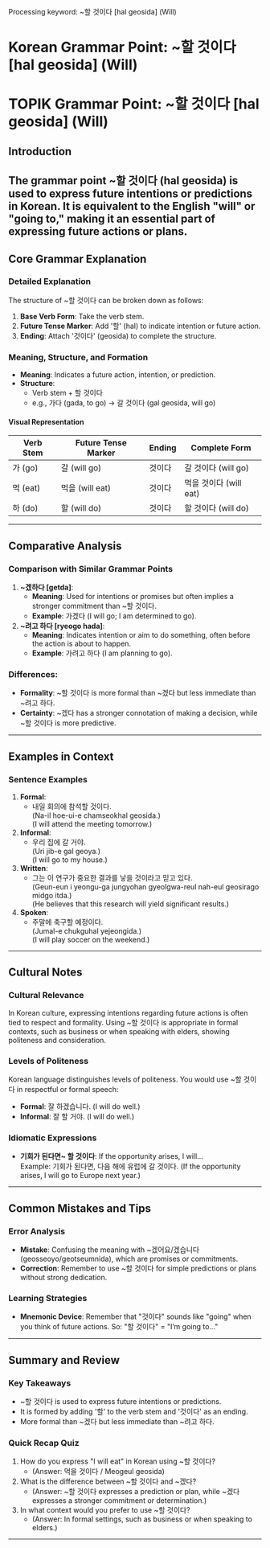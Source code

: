 Processing keyword: ~할 것이다 [hal geosida] (Will)
# Korean Grammar Point: ~할 것이다 [hal geosida] (Will)
# TOPIK Grammar Point: ~할 것이다 [hal geosida] (Will)
## Introduction
The grammar point ~할 것이다 (hal geosida) is used to express future intentions or predictions in Korean. It is equivalent to the English "will" or "going to," making it an essential part of expressing future actions or plans.
---
## Core Grammar Explanation
### Detailed Explanation
The structure of ~할 것이다 can be broken down as follows:
1. **Base Verb Form**: Take the verb stem.
2. **Future Tense Marker**: Add '할' (hal) to indicate intention or future action.
3. **Ending**: Attach '것이다' (geosida) to complete the structure.
### Meaning, Structure, and Formation
- **Meaning**: Indicates a future action, intention, or prediction.
- **Structure**:
  - Verb stem + 할 것이다
  - e.g., 가다 (gada, to go) → 갈 것이다 (gal geosida, will go)
#### Visual Representation
| Verb Stem | Future Tense Marker | Ending     | Complete Form      |
|-----------|---------------------|------------|---------------------|
| 가 (go)   | 갈 (will go)        | 것이다     | 갈 것이다 (will go)   |
| 먹 (eat)  | 먹을 (will eat)     | 것이다     | 먹을 것이다 (will eat) |
| 하 (do)   | 할 (will do)        | 것이다     | 할 것이다 (will do)    |
---
## Comparative Analysis
### Comparison with Similar Grammar Points
1. **~겠하다 [getda]**:
   - **Meaning**: Used for intentions or promises but often implies a stronger commitment than ~할 것이다.
   - **Example**: 가겠다 (I will go; I am determined to go).
2. **~려고 하다 [ryeogo hada]**:
   - **Meaning**: Indicates intention or aim to do something, often before the action is about to happen.
   - **Example**: 가려고 하다 (I am planning to go).
### Differences:
- **Formality**: ~할 것이다 is more formal than ~겠다 but less immediate than ~려고 하다.
- **Certainty**: ~겠다 has a stronger connotation of making a decision, while ~할 것이다 is more predictive.
---
## Examples in Context
### Sentence Examples
1. **Formal**: 
   - 내일 회의에 참석할 것이다.  
   (Na-il hoe-ui-e chamseokhal geosida.)  
   (I will attend the meeting tomorrow.)
2. **Informal**: 
   - 우리 집에 갈 거야.  
   (Uri jib-e gal geoya.)  
   (I will go to my house.)
3. **Written**: 
   - 그는 이 연구가 중요한 결과를 낳을 것이라고 믿고 있다.  
   (Geun-eun i yeongu-ga jungyohan gyeolgwa-reul nah-eul geosirago midgo itda.)  
   (He believes that this research will yield significant results.)
4. **Spoken**: 
   - 주말에 축구할 예정이다.  
   (Jumal-e chukguhal yejeongida.)  
   (I will play soccer on the weekend.)
---
## Cultural Notes
### Cultural Relevance
In Korean culture, expressing intentions regarding future actions is often tied to respect and formality. Using ~할 것이다 is appropriate in formal contexts, such as business or when speaking with elders, showing politeness and consideration.
### Levels of Politeness
Korean language distinguishes levels of politeness. You would use ~할 것이다 in respectful or formal speech:
- **Formal**: 잘 하겠습니다. (I will do well.)
- **Informal**: 잘 할 거야. (I will do well.)
### Idiomatic Expressions
- **기회가 된다면~ 할 것이다**: If the opportunity arises, I will...  
  Example: 기회가 된다면, 다음 해에 유럽에 갈 것이다. (If the opportunity arises, I will go to Europe next year.)
---
## Common Mistakes and Tips
### Error Analysis
- **Mistake**: Confusing the meaning with ~겠어요/겠습니다 (geosseoyo/geotseumnida), which are promises or commitments.
- **Correction**: Remember to use ~할 것이다 for simple predictions or plans without strong dedication.
### Learning Strategies
- **Mnemonic Device**: Remember that "것이다" sounds like "going" when you think of future actions. So: "할 것이다" = "I’m going to…"
---
## Summary and Review
### Key Takeaways
- ~할 것이다 is used to express future intentions or predictions.
- It is formed by adding '할' to the verb stem and '것이다' as an ending.
- More formal than ~겠다 but less immediate than ~려고 하다.
### Quick Recap Quiz
1. How do you express "I will eat" in Korean using ~할 것이다?
   - (Answer: 먹을 것이다 / Meogeul geosida)
2. What is the difference between ~할 것이다 and ~겠다?
   - (Answer: ~할 것이다 expresses a prediction or plan, while ~겠다 expresses a stronger commitment or determination.)
3. In what context would you prefer to use ~할 것이다?
   - (Answer: In formal settings, such as business or when speaking to elders.)
---
